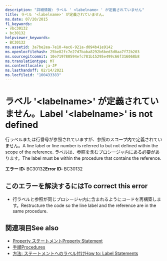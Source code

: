 ```yaml
---
description: "詳細情報: ラベル ' <labelname> ' が定義されていません"
title: ラベル '<labelname>' が定義されていません。
ms.date: 07/20/2015
f1_keywords:
- vbc30132
- bc30132
helpviewer_keywords:
- BC30132
ms.assetid: 3a7be2ea-7e10-4ac6-921a-d094b41e9142
ms.openlocfilehash: 25be82fc7e27d7baba8292b6bed3d0aa7f72b203
ms.sourcegitcommit: 10e719780594efc781b15295e499c66f316068b8
ms.translationtype: MT
ms.contentlocale: ja-JP
ms.lasthandoff: 02/14/2021
ms.locfileid: "100433383"
---
```

# <a name="label-labelname-is-not-defined"></a><span data-ttu-id="3fb1a-103">ラベル '\<labelname>' が定義されていません。</span><span class="sxs-lookup"><span data-stu-id="3fb1a-103">Label '\<labelname>' is not defined</span></span>

<span data-ttu-id="3fb1a-104">行ラベルまたは行番号が参照されていますが、参照のスコープ内で定義されていません。</span><span class="sxs-lookup"><span data-stu-id="3fb1a-104">A line label or line number is referred to but not defined within the scope of the reference.</span></span> <span data-ttu-id="3fb1a-105">ラベルは、参照を含むプロシージャ内にある必要があります。</span><span class="sxs-lookup"><span data-stu-id="3fb1a-105">The label must be within the procedure that contains the reference.</span></span>  
  
 <span data-ttu-id="3fb1a-106">**エラー ID:** BC30132</span><span class="sxs-lookup"><span data-stu-id="3fb1a-106">**Error ID:** BC30132</span></span>  
  
## <a name="to-correct-this-error"></a><span data-ttu-id="3fb1a-107">このエラーを解決するには</span><span class="sxs-lookup"><span data-stu-id="3fb1a-107">To correct this error</span></span>  
  
- <span data-ttu-id="3fb1a-108">行ラベルと参照が同じプロシージャ内に含まれるようにコードを再構築します。</span><span class="sxs-lookup"><span data-stu-id="3fb1a-108">Restructure the code so the line label and the reference are in the same procedure.</span></span>  
  
## <a name="see-also"></a><span data-ttu-id="3fb1a-109">関連項目</span><span class="sxs-lookup"><span data-stu-id="3fb1a-109">See also</span></span>

- [<span data-ttu-id="3fb1a-110">Property ステートメント</span><span class="sxs-lookup"><span data-stu-id="3fb1a-110">Property Statement</span></span>](../language-reference/statements/property-statement.md)
- [<span data-ttu-id="3fb1a-111">手順</span><span class="sxs-lookup"><span data-stu-id="3fb1a-111">Procedures</span></span>](../programming-guide/language-features/procedures/index.md)
- [<span data-ttu-id="3fb1a-112">方法: ステートメントへのラベル付け</span><span class="sxs-lookup"><span data-stu-id="3fb1a-112">How to: Label Statements</span></span>](../programming-guide/program-structure/how-to-label-statements.md)
